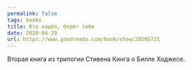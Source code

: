 ```yaml
---
permalink: false
tags: books
title: Кто нашёл, берёт себе
date: 2020-04-29
url: https://www.goodreads.com/book/show/28595721
---
```

Вторая книга из трилогии Стивена Кинга о Билле Ходжесе.
